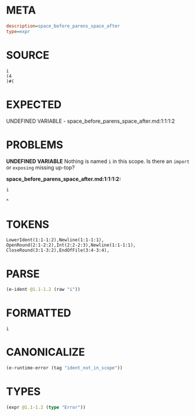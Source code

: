 # META
~~~ini
description=space_before_parens_space_after
type=expr
~~~
# SOURCE
~~~roc
i
(4
)#(
~~~
# EXPECTED
UNDEFINED VARIABLE - space_before_parens_space_after.md:1:1:1:2
# PROBLEMS
**UNDEFINED VARIABLE**
Nothing is named `i` in this scope.
Is there an `import` or `exposing` missing up-top?

**space_before_parens_space_after.md:1:1:1:2:**
```roc
i
```
^


# TOKENS
~~~zig
LowerIdent(1:1-1:2),Newline(1:1-1:1),
OpenRound(2:1-2:2),Int(2:2-2:3),Newline(1:1-1:1),
CloseRound(3:1-3:2),EndOfFile(3:4-3:4),
~~~
# PARSE
~~~clojure
(e-ident @1.1-1.2 (raw "i"))
~~~
# FORMATTED
~~~roc
i
~~~
# CANONICALIZE
~~~clojure
(e-runtime-error (tag "ident_not_in_scope"))
~~~
# TYPES
~~~clojure
(expr @1.1-1.2 (type "Error"))
~~~
